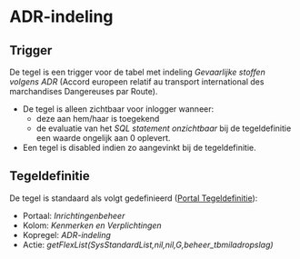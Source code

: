 # ADR-indeling

## Trigger

De tegel is een trigger voor de tabel met indeling _Gevaarlijke stoffen volgens ADR_ (Accord europeen relatif au transport international des marchandises Dangereuses par Route).

- De tegel is alleen zichtbaar voor inlogger wanneer:
  - deze aan hem/haar is toegekend
  - de evaluatie van het _SQL statement onzichtbaar_ bij de tegeldefinitie een waarde ongelijk aan 0 oplevert.
- Een tegel is disabled indien zo aangevinkt bij de tegeldefinitie.

## Tegeldefinitie

De tegel is standaard als volgt gedefinieerd ([Portal Tegeldefinitie](../../../../instellen_inrichten/portaldefinitie/portal_tegel.md)):

- Portaal: _Inrichtingenbeheer_
- Kolom: _Kenmerken en Verplichtingen_
- Kopregel: _ADR-indeling_
- Actie: _getFlexList(SysStandardList,nil,nil,G,beheer_tbmiladropslag)_
